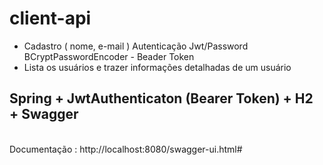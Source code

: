 # client-api
* Cadastro ( nome, e-mail ) Autenticação Jwt/Password BCryptPasswordEncoder - Beader Token<br>
* Lista os usuários e trazer informações detalhadas de um usuário
## Spring + JwtAuthenticaton (Bearer Token) + H2 + Swagger
<br>Documentação : http://localhost:8080/swagger-ui.html#
